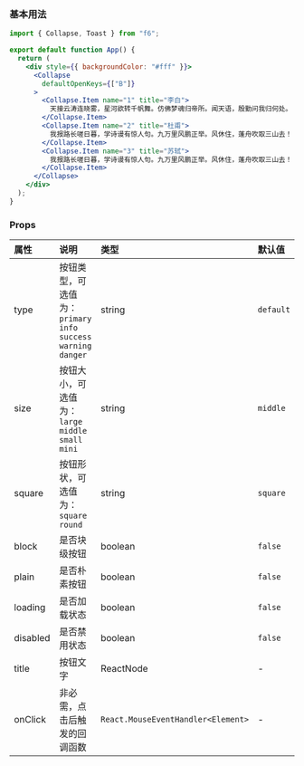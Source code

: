 <div class="block-panel">
      <script>var code =`import { Collapse, Toast } from "f6";

export default function App() {
  return (
    <div style={{ backgroundColor: "#fff" }}>
      <Collapse
        defaultOpenKeys={["B"]}
      >
        <Collapse.Item name="1" title="李白">
          天接云涛连晓雾，星河欲转千帆舞。仿佛梦魂归帝所。闻天语，殷勤问我归何处。
        </Collapse.Item>
        <Collapse.Item name="2" title="杜甫">
          我报路长嗟日暮，学诗谩有惊人句。九万里风鹏正举。风休住，蓬舟吹取三山去！
        </Collapse.Item>
        <Collapse.Item name="3" title="苏轼">
          我报路长嗟日暮，学诗谩有惊人句。九万里风鹏正举。风休住，蓬舟吹取三山去！
        </Collapse.Item>
      </Collapse>
    </div>
  );
}
`; console.log(code)</script>
      <h3>基本用法</h3>

```jsx
import { Collapse, Toast } from "f6";

export default function App() {
  return (
    <div style={{ backgroundColor: "#fff" }}>
      <Collapse
        defaultOpenKeys={["B"]}
      >
        <Collapse.Item name="1" title="李白">
          天接云涛连晓雾，星河欲转千帆舞。仿佛梦魂归帝所。闻天语，殷勤问我归何处。
        </Collapse.Item>
        <Collapse.Item name="2" title="杜甫">
          我报路长嗟日暮，学诗谩有惊人句。九万里风鹏正举。风休住，蓬舟吹取三山去！
        </Collapse.Item>
        <Collapse.Item name="3" title="苏轼">
          我报路长嗟日暮，学诗谩有惊人句。九万里风鹏正举。风休住，蓬舟吹取三山去！
        </Collapse.Item>
      </Collapse>
    </div>
  );
}
```
</div>

### Props

| 属性 | 说明 | 类型 | 默认值 |
| :-  | :- | :- | :- |
| type | 按钮类型，可选值为：`primary` `info` `success` `warning` `danger` | string | `default` |
| size | 按钮大小，可选值为：`large` `middle` `small` `mini` | string | `middle` |
| square | 按钮形状，可选值为：`square` `round` | string | `square` |
| block | 是否块级按钮 | boolean | `false` |
| plain | 是否朴素按钮 | boolean | `false` |
| loading | 是否加载状态 | boolean | `false` |
| disabled | 是否禁用状态 | boolean | `false` |
| title | 按钮文字 | ReactNode | - |
| onClick |	非必需，点击后触发的回调函数 | `React.MouseEventHandler<Element>` | - |